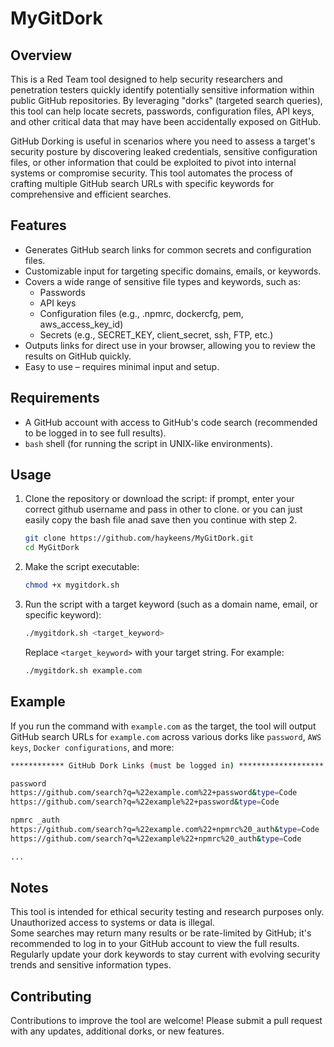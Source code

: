 # MyGitDork

## Overview
This is a Red Team tool designed to help security researchers and penetration testers quickly identify potentially sensitive information within public GitHub repositories. By leveraging "dorks" (targeted search queries), this tool can help locate secrets, passwords, configuration files, API keys, and other critical data that may have been accidentally exposed on GitHub.

GitHub Dorking is useful in scenarios where you need to assess a target's security posture by discovering leaked credentials, sensitive configuration files, or other information that could be exploited to pivot into internal systems or compromise security. This tool automates the process of crafting multiple GitHub search URLs with specific keywords for comprehensive and efficient searches.

## Features
- Generates GitHub search links for common secrets and configuration files.
- Customizable input for targeting specific domains, emails, or keywords.
- Covers a wide range of sensitive file types and keywords, such as:
  - Passwords
  - API keys
  - Configuration files (e.g., .npmrc, dockercfg, pem, aws_access_key_id)
  - Secrets (e.g., SECRET_KEY, client_secret, ssh, FTP, etc.)
- Outputs links for direct use in your browser, allowing you to review the results on GitHub quickly.
- Easy to use – requires minimal input and setup.

## Requirements
- A GitHub account with access to GitHub's code search (recommended to be logged in to see full results).
- `bash` shell (for running the script in UNIX-like environments).

## Usage

1. Clone the repository or download the script: if prompt, enter your correct github username and pass in other to clone. or you can just easily copy the bash file anad save then you continue with step 2.
   ```bash
   git clone https://github.com/haykeens/MyGitDork.git
   cd MyGitDork
   ```

2. Make the script executable:
   ```bash
   chmod +x mygitdork.sh
   ```

3. Run the script with a target keyword (such as a domain name, email, or specific keyword):
   ```bash
   ./mygitdork.sh <target_keyword>
   ```

   Replace `<target_keyword>` with your target string. For example:
   ```bash
   ./mygitdork.sh example.com
   ```

## Example

If you run the command with `example.com` as the target, the tool will output GitHub search URLs for `example.com` across various dorks like `password`, `AWS keys`, `Docker configurations`, and more:

```bash
************ GitHub Dork Links (must be logged in) *******************

password
https://github.com/search?q=%22example.com%22+password&type=Code
https://github.com/search?q=%22example%22+password&type=Code

npmrc _auth
https://github.com/search?q=%22example.com%22+npmrc%20_auth&type=Code
https://github.com/search?q=%22example%22+npmrc%20_auth&type=Code

...
```

## Notes
This tool is intended for ethical security testing and research purposes only. Unauthorized access to systems or data is illegal.  
Some searches may return many results or be rate-limited by GitHub; it's recommended to log in to your GitHub account to view the full results.  
Regularly update your dork keywords to stay current with evolving security trends and sensitive information types.

## Contributing
Contributions to improve the tool are welcome! Please submit a pull request with any updates, additional dorks, or new features.

